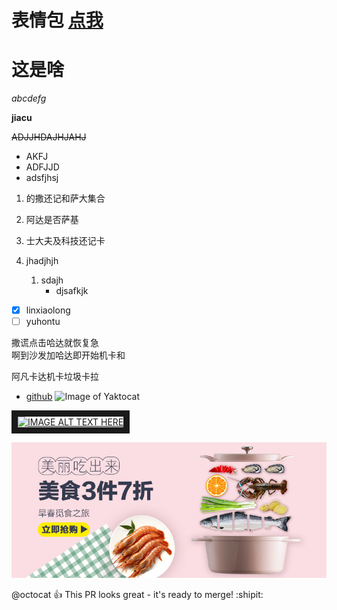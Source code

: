# 表情包 [点我](https://www.webpagefx.com/tools/emoji-cheat-sheet/)
# 这是啥
*abcdefg*

**jiacu**

~~ADJJHDAJHJAHJ~~

* AKFJ
* ADFJJD
* adsfjhsj 
1. 的撒还记和萨大集合
2. 阿达是否萨基
3. 士大夫及科技还记卡

1. jhadjhjh
    1. sdajh
        * djsafkjk

* [X] linxiaolong
* [ ] yuhontu

 撒谎点击哈达就恢复急  
 啊到沙发加哈达即开始机卡和
 
 阿凡卡达机卡垃圾卡拉
 
* [github](http://github.com)
![Image of Yaktocat](https://octodex.github.com/images/yaktocat.png)

<a href="http://www.youtube.com/watch?feature=player_embedded&v=YOUTUBE_VIDEO_ID_HERE
" target="_blank"><img src="http://img.youtube.com/vi/YOUTUBE_VIDEO_ID_HERE/0.jpg" 
alt="IMAGE ALT TEXT HERE" width="240" height="180" border="10" /></a>

![京东图片](./img/tu1.jpg)

@octocat :+1: This PR looks great - it's ready to merge! :shipit:


